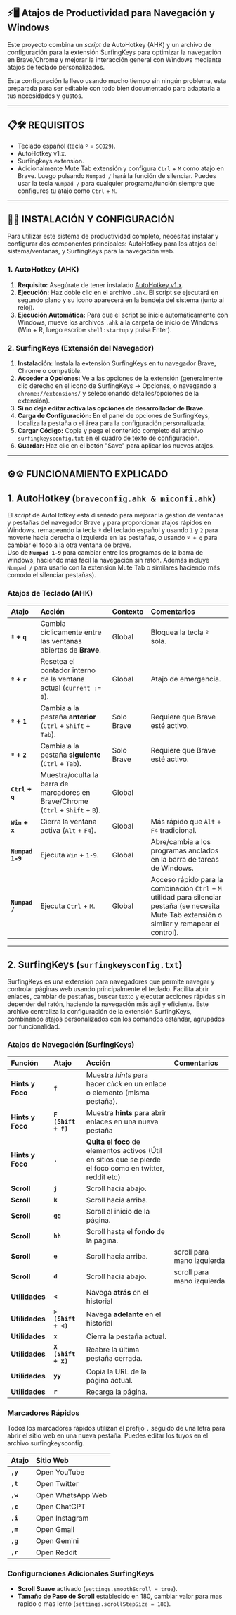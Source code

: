 ## ⚡🖥️ Atajos de Productividad para Navegación y Windows

Este proyecto combina un *script* de AutoHotkey (AHK) y un archivo de configuración para la extensión SurfingKeys para optimizar la navegación en Brave/Chrome y mejorar la interacción general con Windows mediante atajos de teclado personalizados.

Esta configuración la llevo usando mucho tiempo sin ningún problema, esta preparada para ser editable con todo bien documentado para adaptarla a tus necesidades y gustos. 

---
## 📋🛠️ REQUISITOS

* Teclado español (tecla `º` = `SC029`).
* AutoHotkey v1.x.
* Surfingkeys extension. 
* Adicionalmente Mute Tab extensión y configura `Ctrl` + `M` como atajo en Brave. Luego pulsando `Numpad /` hará la función de silenciar. Puedes usar la tecla `Numpad /` para cualquier programa/función siempre que configures tu atajo como `Ctrl` + `M`. 

---

## 🚀🚀 INSTALACIÓN Y CONFIGURACIÓN

Para utilizar este sistema de productividad completo, necesitas instalar y configurar dos componentes principales: AutoHotkey para los atajos del sistema/ventanas, y SurfingKeys para la navegación web.

### 1. AutoHotkey (AHK)

1.  **Requisito:** Asegúrate de tener instalado [AutoHotkey v1.x](https://www.autohotkey.com/download/ahk-v1.zip).
2.  **Ejecución:** Haz doble clic en el archivo `.ahk`. El script se ejecutará en segundo plano y su icono aparecerá en la bandeja del sistema (junto al reloj).
3.  **Ejecución Automática:** Para que el script se inicie automáticamente con Windows, mueve los archivos `.ahk` a la carpeta de inicio de Windows (Win + R, luego escribe `shell:startup` y pulsa Enter).

### 2. SurfingKeys (Extensión del Navegador)

1.  **Instalación:** Instala la extensión SurfingKeys en tu navegador Brave, Chrome o compatible.
2.  **Acceder a Opciones:** Ve a las opciones de la extensión (generalmente clic derecho en el icono de SurfingKeys -> Opciones, o navegando a `chrome://extensions/` y seleccionando detalles/opciones de la extensión).
3.  **Si no deja editar activa las opciones de desarrollador de Brave.**
4.  **Carga de Configuración:** En el panel de opciones de SurfingKeys, localiza la pestaña o el área para la configuración personalizada.
5.  **Cargar Código:** Copia y pega el contenido completo del archivo `surfingkeysconfig.txt` en el cuadro de texto de configuración.
6.  **Guardar:** Haz clic en el botón "Save" para aplicar los nuevos atajos.


---

## ⚙️⚙️ FUNCIONAMIENTO EXPLICADO


## 1. AutoHotkey (`braveconfig.ahk & miconfi.ahk`)

El *script* de AutoHotkey está diseñado para mejorar la gestión de ventanas y pestañas del navegador Brave y para proporcionar atajos rápidos en Windows.
remapeando la tecla `º` del teclado español y usando `1` y `2` para moverte hacia derecha o izquierda en las pestañas, o usando `º + q` para cambiar el foco a la otra ventana de brave.  
Uso de **`Numpad 1-9`** para cambiar entre los programas de la barra de windows, haciendo más facil la navegación sin ratón. 
Además incluye `Numpad /` para usarlo con la extension Mute Tab o similares haciendo más comodo el silenciar pestañas).


### Atajos de Teclado (AHK)

| Atajo | Acción | Contexto | Comentarios |
| :--- | :--- | :--- | :--- |
| **`º` + `q`** | Cambia cíclicamente entre las ventanas abiertas de **Brave**. | Global | Bloquea la tecla `º` sola. |
| **`º` + `r`** | Resetea el contador interno de la ventana actual (`current := 0`). | Global | Atajo de emergencia. |
| **`º` + `1`** | Cambia a la pestaña **anterior** (`Ctrl` + `Shift` + `Tab`). | Solo Brave  | Requiere que Brave esté activo. |
| **`º` + `2`** | Cambia a la pestaña **siguiente** (`Ctrl` + `Tab`). | Solo Brave  | Requiere que Brave esté activo. |
| **`Ctrl` + `q`** |Muestra/oculta la barra de marcadores en Brave/Chrome (`Ctrl` + `Shift` + `B`). | Global | |
| **`Win` + `x`** | Cierra la ventana activa (`Alt` + `F4`). | Global | Más rápido que `Alt` + `F4` tradicional. |
| **`Numpad 1-9`** | Ejecuta `Win` + `1-9`. | Global | Abre/cambia a los programas anclados en la barra de tareas de Windows. |
| **`Numpad /`** | Ejecuta `Ctrl` + `M`. | Global | Acceso rápido para la combinación `Ctrl` + `M` utilidad para silenciar pestaña (se necesita Mute Tab extensión o similar y remapear el control). |

---

## 2. SurfingKeys (`surfingkeysconfig.txt`)

SurfingKeys es una extensión para navegadores que permite navegar y controlar páginas web usando principalmente el teclado. 
Facilita abrir enlaces, cambiar de pestañas, buscar texto y ejecutar acciones rápidas sin depender del ratón, haciendo la navegación más ágil y eficiente.
Este archivo centraliza la configuración de la extensión SurfingKeys, combinando atajos personalizados con los comandos estándar, agrupados por funcionalidad.

### Atajos de Navegación (SurfingKeys)

| Función | Atajo | Acción | Comentarios |
| :--- | :--- | :--- | :--- |
| **Hints y Foco** | **`f`** | Muestra *hints* para hacer *click* en un enlace o elemento (misma pestaña). | |
| **Hints y Foco** | **`F (Shift + f)`** | Muestra **hints** para abrir enlaces en una nueva pestaña|
| **Hints y Foco** | **`.`** | **Quita el foco** de elementos activos (Útil en sitios que se pierde el foco como en twitter, reddit etc) |
| **Scroll** | **`j`** | Scroll hacia abajo. | |
| **Scroll** | **`k`** | Scroll hacia arriba. | |
| **Scroll** | **`gg`** | Scroll al inicio de la página. | |
| **Scroll** | **`hh`** | Scroll hasta el **fondo** de la página. |
| **Scroll** | **`e`** | Scroll hacia arriba.  | scroll para mano izquierda |
| **Scroll** | **`d`** | Scroll hacia abajo. | scroll para mano izquierda |
| **Utilidades** | **`<`** | Navega **atrás** en el historial |
| **Utilidades** | **`> (Shift + <)`** | Navega **adelante** en el historial |
| **Utilidades** | **`x`** | Cierra la pestaña actual. | |
| **Utilidades** | **`X (Shift + x)`** | Reabre la última pestaña cerrada. | |
| **Utilidades** | **`yy`** | Copia la URL de la página actual. | |
| **Utilidades** | **`r`** | Recarga la página. | |

### Marcadores Rápidos

Todos los marcadores rápidos utilizan el prefijo `,` seguido de una letra para abrir el sitio web en una nueva pestaña.
Puedes editar los tuyos en el archivo surfingkeysconfig. 

| Atajo | Sitio Web |
| :--- | :--- |
| **`,y`** | Open YouTube |
| **`,t`** | Open Twitter  |
| **`,w`** | Open WhatsApp Web |
| **`,c`** | Open ChatGPT |
| **`,i`** | Open Instagram  |
| **`,m`** | Open Gmail  |
| **`,g`** | Open Gemini  |
| **`,r`** | Open Reddit  |

### Configuraciones Adicionales SurfingKeys

* **Scroll Suave** activado (`settings.smoothScroll = true`).
* **Tamaño de Paso de Scroll** establecido en 180, cambiar valor para mas rapido o mas lento (`settings.scrollStepSize = 180`).

